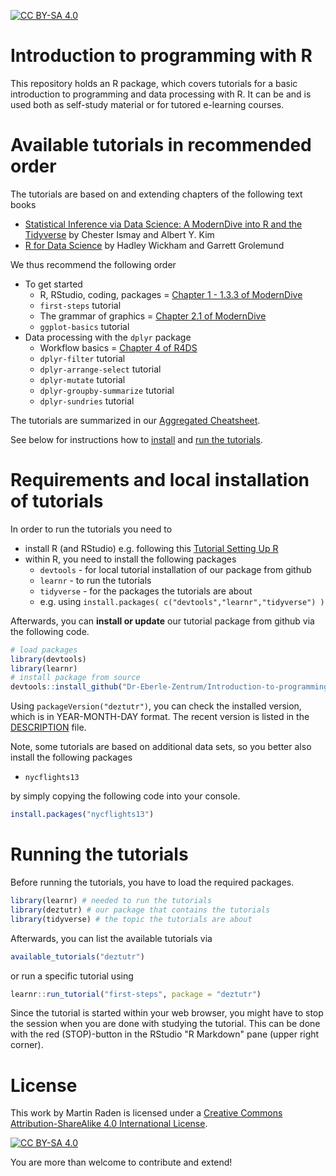 [![CC BY-SA 4.0][cc-by-sa-shield]][cc-by-sa]

# Introduction to programming with R

This repository holds an R package, which covers tutorials for a basic introduction to programming and data processing with R.
It can be and is used both as self-study material or for tutored e-learning courses.

# Available tutorials in recommended order

The tutorials are based on and extending chapters of the following text books

- [Statistical Inference via Data Science: A ModernDive into R and the Tidyverse](https://moderndive.com/) by Chester Ismay and Albert Y. Kim
- [R for Data Science](https://r4ds.had.co.nz/) by Hadley Wickham and Garrett Grolemund

We thus recommend the following order

- To get started
  - R, RStudio, coding, packages = [Chapter 1 - 1.3.3 of ModernDive](https://moderndive.com/1-getting-started.html)
  - `first-steps` tutorial
  - The grammar of graphics = [Chapter 2.1 of ModernDive](https://moderndive.com/2-viz.html)
  - `ggplot-basics` tutorial
- Data processing with the `dplyr` package
  - Workflow basics = [Chapter 4 of R4DS](https://r4ds.had.co.nz/workflow-basics.html)
  - `dplyr-filter` tutorial
  - `dplyr-arrange-select` tutorial
  - `dplyr-mutate` tutorial
  - `dplyr-groupby-summarize` tutorial
  - `dplyr-sundries` tutorial
  
The tutorials are summarized in our [Aggregated Cheatsheet](https://htmlpreview.github.io/?https://raw.githubusercontent.com/Dr-Eberle-Zentrum/Introduction-to-programming-with-R/master/cheatsheet.html).

See below for instructions how to [install](#requirements-and-local-installation-of-tutorials) 
and [run the tutorials](#running-the-tutorials).

# Requirements and local installation of tutorials

In order to run the tutorials you need to

- install R (and RStudio) e.g. following this [Tutorial Setting Up R](https://learnr-examples.shinyapps.io/ex-setup-r/)
- within R, you need to install the following packages
  - `devtools` - for local tutorial installation of our package from github
  - `learnr` - to run the tutorials
  - `tidyverse` - for the packages the tutorials are about
  - e.g. using `install.packages( c("devtools","learnr","tidyverse") )`
  
Afterwards, you can **install or update** our tutorial package from 
github via the following code.

```R
# load packages
library(devtools)
library(learnr)
# install package from source
devtools::install_github("Dr-Eberle-Zentrum/Introduction-to-programming-with-R")
```

Using `packageVersion("deztutr")`, you can check the installed version, which is in YEAR-MONTH-DAY format. The recent version is listed in the [DESCRIPTION](DESCRIPTION) file.

Note, some tutorials are based on additional data sets, so you better also install the following packages

- `nycflights13`

by simply copying the following code into your console.

```R
install.packages("nycflights13")
```


# Running the tutorials

Before running the tutorials, you have to load the required packages.

```R
library(learnr) # needed to run the tutorials
library(deztutr) # our package that contains the tutorials
library(tidyverse) # the topic the tutorials are about
```

Afterwards, you can list the available tutorials via 

```R
available_tutorials("deztutr")
```

or run a specific tutorial using

```R
learnr::run_tutorial("first-steps", package = "deztutr")
```

Since the tutorial is started within your web browser, you might have to stop the session when you are done with studying the tutorial. 
This can be done with the red (STOP)-button in the RStudio "R Markdown" pane (upper right corner).

# License

This work by Martin Raden is licensed under a
[Creative Commons Attribution-ShareAlike 4.0 International License][cc-by-sa].

[![CC BY-SA 4.0][cc-by-sa-image]][cc-by-sa]

[cc-by-sa]: http://creativecommons.org/licenses/by-sa/4.0/
[cc-by-sa-image]: https://licensebuttons.net/l/by-sa/4.0/88x31.png
[cc-by-sa-shield]: https://img.shields.io/badge/License-CC%20BY--SA%204.0-lightgrey.svg

You are more than welcome to contribute and extend!
